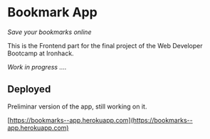 # Bookmark App
_Save your bookmarks online_

This is the Frontend part for the final project of the Web Developer Bootcamp at Ironhack.

_Work in progress ...._

## Deployed

Preliminar version of the app, still working on it.

[https://bookmarks--app.herokuapp.com](https://bookmarks--app.herokuapp.com)
